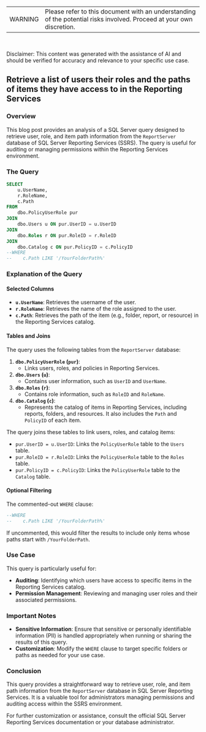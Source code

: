 <br><table><td>WARNING</td><td>Please refer to this document with an understanding of the potential risks involved. Proceed at your own discretion.</td></table><br>

Disclaimer: This content was generated with the assistance of AI and should be verified for accuracy and relevance to your specific use case.

## Retrieve a list of users their roles and the paths of items they have access to in the Reporting Services

### Overview

This blog post provides an analysis of a SQL Server query designed to retrieve user, role, and item path information from the `ReportServer` database of SQL Server Reporting Services (SSRS). The query is useful for auditing or managing permissions within the Reporting Services environment.

### The Query

```sql
SELECT 
    u.UserName,
    r.RoleName,
    c.Path
FROM 
    dbo.PolicyUserRole pur
JOIN 
    dbo.Users u ON pur.UserID = u.UserID
JOIN 
    dbo.Roles r ON pur.RoleID = r.RoleID
JOIN 
    dbo.Catalog c ON pur.PolicyID = c.PolicyID
--WHERE 
--    c.Path LIKE '/YourFolderPath%'
```

### Explanation of the Query

#### Selected Columns
- **`u.UserName`**: Retrieves the username of the user.
- **`r.RoleName`**: Retrieves the name of the role assigned to the user.
- **`c.Path`**: Retrieves the path of the item (e.g., folder, report, or resource) in the Reporting Services catalog.

#### Tables and Joins
The query uses the following tables from the `ReportServer` database:
1. **`dbo.PolicyUserRole` (`pur`)**:
   - Links users, roles, and policies in Reporting Services.
2. **`dbo.Users` (`u`)**:
   - Contains user information, such as `UserID` and `UserName`.
3. **`dbo.Roles` (`r`)**:
   - Contains role information, such as `RoleID` and `RoleName`.
4. **`dbo.Catalog` (`c`)**:
   - Represents the catalog of items in Reporting Services, including reports, folders, and resources. It also includes the `Path` and `PolicyID` of each item.

The query joins these tables to link users, roles, and catalog items:
- `pur.UserID = u.UserID`: Links the `PolicyUserRole` table to the `Users` table.
- `pur.RoleID = r.RoleID`: Links the `PolicyUserRole` table to the `Roles` table.
- `pur.PolicyID = c.PolicyID`: Links the `PolicyUserRole` table to the `Catalog` table.

#### Optional Filtering
The commented-out `WHERE` clause:
```sql
--WHERE 
--    c.Path LIKE '/YourFolderPath%'
```
If uncommented, this would filter the results to include only items whose paths start with `/YourFolderPath`.

### Use Case

This query is particularly useful for:
- **Auditing**: Identifying which users have access to specific items in the Reporting Services catalog.
- **Permission Management**: Reviewing and managing user roles and their associated permissions.

### Important Notes

- **Sensitive Information**: Ensure that sensitive or personally identifiable information (PII) is handled appropriately when running or sharing the results of this query.
- **Customization**: Modify the `WHERE` clause to target specific folders or paths as needed for your use case.

### Conclusion

This query provides a straightforward way to retrieve user, role, and item path information from the `ReportServer` database in SQL Server Reporting Services. It is a valuable tool for administrators managing permissions and auditing access within the SSRS environment.

For further customization or assistance, consult the official SQL Server Reporting Services documentation or your database administrator.
